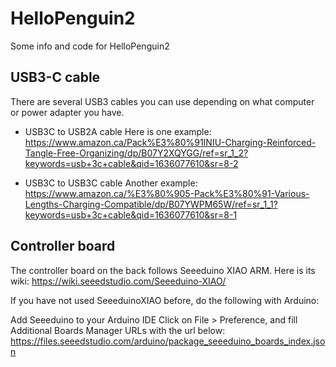 # HelloPenguin2
Some info and code for HelloPenguin2

## USB3-C cable

There are several USB3 cables you can use depending on what computer or power adapter you have.

* USB3C to USB2A cable
Here is one example: https://www.amazon.ca/Pack%E3%80%91INIU-Charging-Reinforced-Tangle-Free-Organizing/dp/B07Y2XQYGG/ref=sr_1_2?keywords=usb+3c+cable&qid=1636077610&sr=8-2

* USB3C to USB3C cable
Another example: https://www.amazon.ca/%E3%80%905-Pack%E3%80%91-Various-Lengths-Charging-Compatible/dp/B07YWPM65W/ref=sr_1_1?keywords=usb+3c+cable&qid=1636077610&sr=8-1

## Controller board

The controller board on the back follows Seeeduino XIAO ARM. Here is its wiki: https://wiki.seeedstudio.com/Seeeduino-XIAO/

If you have not used SeeeduinoXIAO before, do the following with Arduino:

Add Seeeduino to your Arduino IDE
Click on File > Preference, and fill Additional Boards Manager URLs with the url below: 
https://files.seeedstudio.com/arduino/package_seeeduino_boards_index.json


